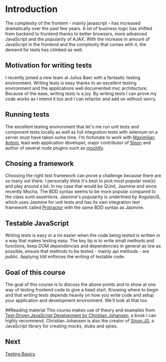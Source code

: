 # Introduction
The complexity of the frontent - mainly javascript - has increased dramatically over the past few years. A lot of business logic has shifted from backend to frontend thanks to better browsers, more advanced JavaScript and the popularity of AJAX. With the increase in amount of JavaScript in the frontend and the complexity that comes with it, the demand for tests has climbed as well.

## Motivation for writing tests
I recently joined a new team at Julius Baer with a fantastic testing environment. Writing tests is easy thanks to an excellent testing environment and the applications well documented mvc architecture. Because of the ease, writing tests is a joy. By writing tests I can prove my code works as I intend it too and I can refactor and add on without worry.

## Running tests
The excellent testing environment that let's me run unit tests and component tests locally as well as full integration tests with selenium on a server must have taken some time. I'm fortunate to work with [Maximilian Antoni](http://maxantoni.de/), lead web application developer, major contributor of [Sinon](http://sinonjs.org/) and author of several node plugins such as [mochify](https://www.npmjs.org/package/mochify).

## Chosing a framework
Choosing the right test framework can  prove a challenge because there are so many out there. I personally think it's best to pick most popular one(s) and play around a bit. In my case that would be QUnit, Jasmine and since recently Mocha. The BDD syntax seems to be more popular compared to the class xunit assertions. Jasmine's popularity is underlined by AngularJS, which uses Jasmine for unit tests and has its own integration test framework called [Protractor](https://github.com/angular/protractor) with the same BDD syntax as Jasmine.

## Testable JavaScript
Writing tests is easy or a lot easier when the code being tested is written in a way that makes testing easy. The key tip is to write small methods and functions, keep DOM dependencies and dependencies in general as low as possible, ensure that methods to be tested - mainly api methods - are public. Applying tdd enforces the writing of testable code.

## Goal of this course
The goal of this course is to discuss the above points and to show at one way of testing frontend code to give a head start. Knowing where to begin and that writing tests depends heavily on how you write code and setup your application and development environment. We'll look at that too.

##Reading material
This course makes use of theory and examples from [Test-Driven JavaScript Development by Christian Johansen](http://tddjs.com/), a book I can highly recommend. Christian Johansen is also the creator of [Sinon.JS](http://sinonjs.org/), a JavaScript library for creating mocks, stubs and spies.

## Next
[Testing Basics](testing-basics.md)
